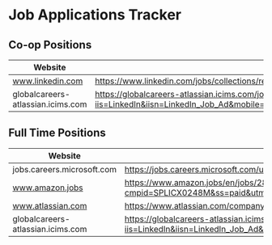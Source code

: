 # Job Applications Tracker

## Co-op Positions
| Website | URL | Date |
|----------|-----|------|
| www.linkedin.com | https://www.linkedin.com/jobs/collections/recommended/?currentJobId=4062496866 | 11/5/2024 |
| globalcareers-atlassian.icims.com | https://globalcareers-atlassian.icims.com/jobs/15787/machine-learning-engineer/job?iis=LinkedIn&iisn=LinkedIn_Job_Ad&mobile=false&width=1344&height=500&bga=true&needsRedirect=false&jan1offset=-300&jun1offset=-240 | 11/5/2024 |

## Full Time Positions
| Website | URL | Date |
|----------|-----|------|
| jobs.careers.microsoft.com | https://jobs.careers.microsoft.com/us/en/job/1781619/Principal-Applied-Scientist?jobsource=linkedin | 11/5/2024 |
| www.amazon.jobs | https://www.amazon.jobs/en/jobs/2813259/software-development-engineer-level-5-aws-field-experience-afx?cmpid=SPLICX0248M&ss=paid&utm_campaign=cxro&utm_content=job_posting&utm_medium=social_media&utm_source=linkedin.com | 11/5/2024 |
| www.atlassian.com | https://www.atlassian.com/company/careers/details/15726 | 11/5/2024 |
| globalcareers-atlassian.icims.com | https://globalcareers-atlassian.icims.com/jobs/15787/machine-learning-engineer/job?iis=LinkedIn&iisn=LinkedIn_Job_Ad&mobile=false&width=1344&height=500&bga=true&needsRedirect=false&jan1offset=-300&jun1offset=-240 | 11/5/2024 |
